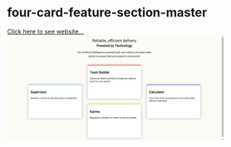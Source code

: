 # four-card-feature-section-master
[Click here to see website...](https://mustafa-3.github.io/four-card-feature-section-master/)
![](https://github.com/mustafa-3/four-card-feature-section-master/blob/master/assets/fourcard.png)
